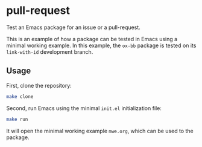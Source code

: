 # pull-request

Test an Emacs package for an issue or a pull-request.

This is an example of how a package can be tested in Emacs using a minimal
working example. In this example, the `ox-bb` package is tested on its
`link-with-id` development branch.

## Usage

First, clone the repository:

``` bash
make clone
```

Second, run Emacs using the minimal `init.el` initialization file:

``` bash
make run
```

It will open the minimal working example `mwe.org`, which can be used to the
package.
